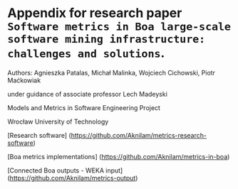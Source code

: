 # Appendix for research paper `Software metrics in Boa large-scale software mining infrastructure: challenges and solutions`.

Authors:
Agnieszka Patalas, Michał Malinka, Wojciech Cichowski, Piotr Maćkowiak

under guidance of associate professor Lech Madeyski

Models and Metrics in Software Engineering Project

Wrocław University of Technology


[Research software] (https://github.com/Aknilam/metrics-research-software)

[Boa metrics implementations] (https://github.com/Aknilam/metrics-in-boa)

[Connected Boa outputs - WEKA input] (https://github.com/Aknilam/metrics-output)
